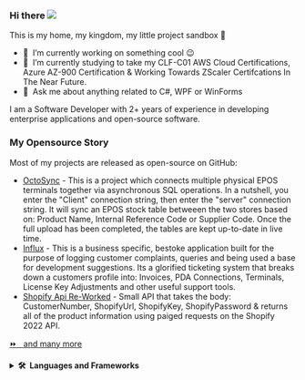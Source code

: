 ### Hi there <a href="http://www.Joelwoods.uk/"><img src="https://media.giphy.com/media/hvRJCLFzcasrR4ia7z/giphy.gif" width="25px"></a>
This is my home, my kingdom, my little project sandbox :rofl:

- 🔭 &nbsp;I’m currently working on something cool :wink:
- 🌱 &nbsp;I’m currently studying to take my CLF-C01 AWS Cloud Certifications, Azure AZ-900 Certification & Working Towards ZScaler Certifcations In The Near Future.
- 💬 &nbsp;Ask me about anything related to C#, WPF or WinForms

I am a Software Developer with 2+ years of experience in developing enterprise applications and open-source software.

### My Opensource Story
Most of my projects are released as open-source on GitHub:
- [OctoSync](https://github.com/NebulaFX/OctoSync) - This is a project which connects multiple physical EPOS terminals together via asynchronous SQL operations. In a nutshell, you enter the "Client" connection string, then enter the "server" connection string. It will sync an EPOS stock table betweeen the two stores based on: Product Name, Internal Reference Code or Supplier Code. Once the full upload has been completed, the tables are kept up-to-date in live time.
- [Influx](https://github.com/NebulaFX/PremierEPOS_InfluxTicketing) - This is a business specific, bestoke application built for the purpose of logging customer complaints, queries and being used a base for development suggestions. Its a glorified ticketing system that breaks down a customers profile into: Invoices, PDA Connections, Terminals, License Key Adjustments and other useful support tools.
-  [Shopify Api Re-Worked](https://github.com/NebulaFX/Shopify_Reworked) - Small API that takes the body: CustomerNumber, ShopifyUrl, ShopifyKey, ShopifyPassword & returns all of the product information using paiged requests on the Shopify 2022 API.

[⏩ &nbsp; and many more](https://github.com/NebulaFX?tab=repositories) 

<details>
  <summary><b>🛠️&nbsp;&nbsp;Languages&nbsp;and&nbsp;Frameworks&nbsp;</b></summary>
  <br/>
  <p align="left"> <a href="https://expressjs.com/" target="_blank"> <img src="https://w7.pngwing.com/pngs/925/447/png-transparent-express-js-node-js-javascript-mongodb-node-js-text-trademark-logo.png" alt="express" width="40" height="40"/> </a> <a href="https://cordova.apache.org/" target="_blank"> <a href="https://docs.microsoft.com/en-us/dotnet/csharp/" target="_blank"> <img src="https://pluralsight.imgix.net/paths/path-icons/csharp-e7b8fcd4ce.png" alt="c#" width="40" height="40"/> <a href="https://www.javascript.com/" target="_blank"> <img src="https://raw.githubusercontent.com/devicons/devicon/2ae2a900d2f041da66e950e4d48052658d850630/icons/javascript/javascript-plain.svg" alt="js" width="40" height="40"/> <a href="https://nodejs.org/en/" target="_blank"> <img src="https://pluralsight2.imgix.net/paths/images/nodejs-45adbe594d.png" alt="node" width="40" height="40"/></a>
</details>
